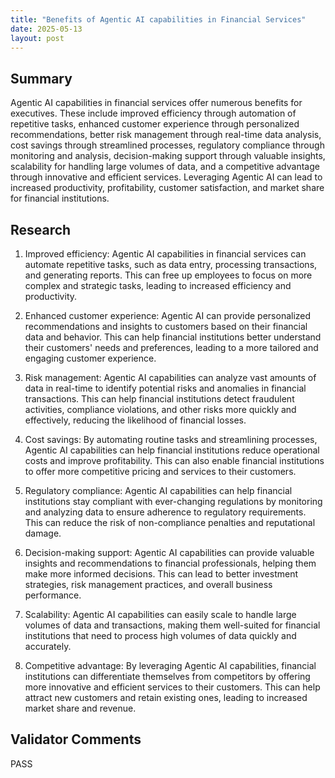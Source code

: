 ```yaml
---
title: "Benefits of Agentic AI capabilities in Financial Services"
date: 2025-05-13
layout: post
---
```


## Summary
Agentic AI capabilities in financial services offer numerous benefits for executives. These include improved efficiency through automation of repetitive tasks, enhanced customer experience through personalized recommendations, better risk management through real-time data analysis, cost savings through streamlined processes, regulatory compliance through monitoring and analysis, decision-making support through valuable insights, scalability for handling large volumes of data, and a competitive advantage through innovative and efficient services. Leveraging Agentic AI can lead to increased productivity, profitability, customer satisfaction, and market share for financial institutions.

## Research
1. Improved efficiency: Agentic AI capabilities in financial services can automate repetitive tasks, such as data entry, processing transactions, and generating reports. This can free up employees to focus on more complex and strategic tasks, leading to increased efficiency and productivity.

2. Enhanced customer experience: Agentic AI can provide personalized recommendations and insights to customers based on their financial data and behavior. This can help financial institutions better understand their customers' needs and preferences, leading to a more tailored and engaging customer experience.

3. Risk management: Agentic AI capabilities can analyze vast amounts of data in real-time to identify potential risks and anomalies in financial transactions. This can help financial institutions detect fraudulent activities, compliance violations, and other risks more quickly and effectively, reducing the likelihood of financial losses.

4. Cost savings: By automating routine tasks and streamlining processes, Agentic AI capabilities can help financial institutions reduce operational costs and improve profitability. This can also enable financial institutions to offer more competitive pricing and services to their customers.

5. Regulatory compliance: Agentic AI capabilities can help financial institutions stay compliant with ever-changing regulations by monitoring and analyzing data to ensure adherence to regulatory requirements. This can reduce the risk of non-compliance penalties and reputational damage.

6. Decision-making support: Agentic AI capabilities can provide valuable insights and recommendations to financial professionals, helping them make more informed decisions. This can lead to better investment strategies, risk management practices, and overall business performance.

7. Scalability: Agentic AI capabilities can easily scale to handle large volumes of data and transactions, making them well-suited for financial institutions that need to process high volumes of data quickly and accurately.

8. Competitive advantage: By leveraging Agentic AI capabilities, financial institutions can differentiate themselves from competitors by offering more innovative and efficient services to their customers. This can help attract new customers and retain existing ones, leading to increased market share and revenue.

## Validator Comments
PASS
